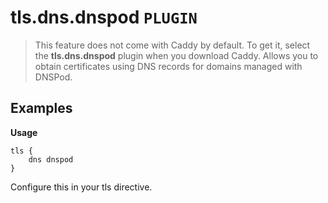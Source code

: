 # tls.dns.dnspod `PLUGIN`
> This feature does not come with Caddy by default. To get it, select the **tls.dns.dnspod** plugin when you download Caddy.
Allows you to obtain certificates using DNS records for domains managed with DNSPod.

## Examples
**Usage** 
```
tls {
    dns dnspod
}
```
Configure this in your tls directive.